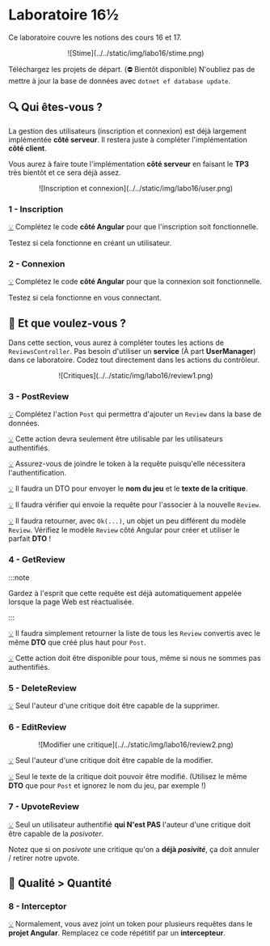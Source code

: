 # Laboratoire 16½

Ce laboratoire couvre les notions des cours 16 et 17.

<center>![Stime](../../static/img/labo16/stime.png)</center>

Téléchargez les projets de départ. (⛔ Bientôt disponible) N'oubliez pas de mettre à jour la base de données avec `dotnet ef database update`.

## 🔍 Qui êtes-vous ?

La gestion des utilisateurs (inscription et connexion) est déjà largement implémentée **côté serveur**. Il restera juste à compléter l'implémentation **côté client**.

Vous aurez à faire toute l'implémentation **côté serveur** en faisant le **TP3** très bientôt et ce sera déjà assez.

<center>![Inscription et connexion](../../static/img/labo16/user.png)</center>

### 1 - Inscription

[💡](/cours/rencontre8.2#-inscription) Complétez le code **côté Angular** pour que l'inscription soit fonctionnelle.

Testez si cela fonctionne en créant un utilisateur.

### 2 - Connexion

[💡](/cours/rencontre8.2#-connexion) Complétez le code **côté Angular** pour que la connexion soit fonctionnelle.

Testez si cela fonctionne en vous connectant.

## 💼 Et que voulez-vous ?

Dans cette section, vous aurez à compléter toutes les actions de `ReviewsController`. Pas besoin d'utiliser un **service** (À part **UserManager**) dans ce laboratoire. Codez tout directement dans les actions du contrôleur.

<center>![Critiques](../../static/img/labo16/review1.png)</center>

### 3 - PostReview

[💡](/cours/rencontre9.1#-post) Complétez l'action `Post` qui permettra d'ajouter un `Review` dans la base de données.

[💡](/cours/rencontre8.2#-action-réservée-aux-utilisateurs) Cette action devra seulement être utilisable par les utilisateurs authentifiés.

[💡](/cours/rencontre8.2#-exemple-de-requête-utilisant-le-token) Assurez-vous de joindre le token à la requête puisqu'elle nécessitera l'authentification.

[💡](/cours/rencontre8.1#-data-transfer-objects) Il faudra un DTO pour envoyer le **nom du jeu** et le **texte de la critique**.

[💡](/cours/rencontre8.2#%EF%B8%8F%EF%B8%8F-déterminer-qui-envoie-la-requête) Il faudra vérifier qui envoie la requête pour l'associer à la nouvelle `Review`.

[💡](/cours/rencontre9.1#-data-transfer-objects) Il faudra retourner, avec `Ok(...)`, un objet un peu différent du modèle `Review`. Vérifiez le modèle `Review` côté Angular pour créer et utiliser le parfait **DTO** !

### 4 - GetReview

:::note

Gardez à l'esprit que cette requête est déjà automatiquement appelée lorsque la page Web est réactualisée.

:::

[💡](/cours/rencontre9.1#-data-transfer-objects) Il faudra simplement retourner la liste de tous les `Review` convertis avec le même **DTO** que créé plus haut pour `Post`.

[💡](/cours/rencontre8.2#-action-réservée-aux-utilisateurs) Cette action doit être disponible pour tous, même si nous ne sommes pas authentifiés.

### 5 - DeleteReview

[💡](/cours/rencontre9.1#-delete) Seul l'auteur d'une critique doit être capable de la supprimer.

### 6 - EditReview

<center>![Modifier une critique](../../static/img/labo16/review2.png)</center>

[💡](/cours/rencontre9.1#-put) Seul l'auteur d'une critique doit être capable de la modifier.

[💡](/cours/rencontre9.1#-put) Seul le texte de la critique doit pouvoir être modifié. (Utilisez le même **DTO** que pour `Post` et ignorez le nom du jeu, par exemple !)

### 7 - UpvoteReview

[💡](/cours/rencontre9.1#-put) Seul un utilisateur authentifié **qui N'est PAS** l'auteur d'une critique doit être capable de la _posivoter_.

Notez que si on _posivote_ une critique qu'on a **déjà _posivité_**, ça doit annuler / retirer notre upvote.

## 🔑 Qualité > Quantité

### 8 - Interceptor

[💡](/cours/rencontre8.2#-intercepteurs) Normalement, vous avez joint un token pour plusieurs requêtes dans le **projet Angular**. Remplacez ce code répétitif par un **intercepteur**.